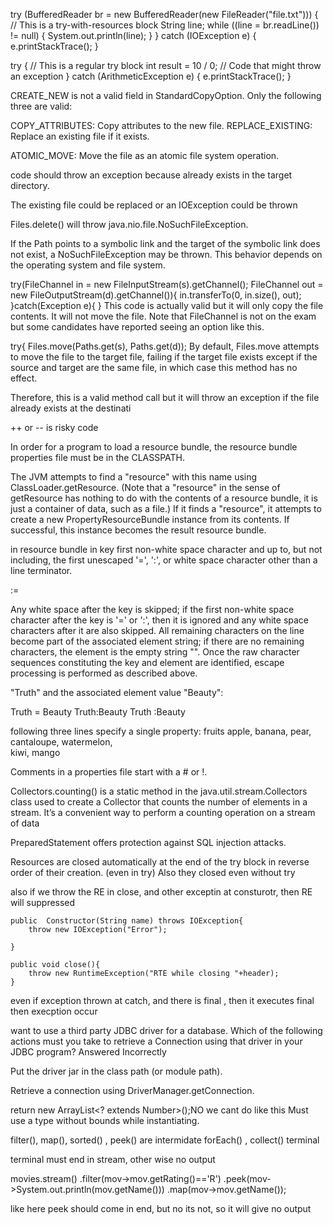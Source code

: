 try (BufferedReader br = new BufferedReader(new FileReader("file.txt"))) { // This is a try-with-resources block
    String line;
    while ((line = br.readLine()) != null) {
        System.out.println(line);
    }
} catch (IOException e) {
    e.printStackTrace();
}




try { // This is a regular try block
    int result = 10 / 0; // Code that might throw an exception
} catch (ArithmeticException e) {
    e.printStackTrace();
}




CREATE_NEW is not a valid field in StandardCopyOption. Only the following three are valid:

COPY_ATTRIBUTES: Copy attributes to the new file.
REPLACE_EXISTING: Replace an existing file if it exists.


ATOMIC_MOVE: Move the file as an atomic file system operation.

 code should throw an exception because <file> already exists in the target directory.


The existing file could be replaced or an IOException could be thrown

Files.delete(<path>) will throw java.nio.file.NoSuchFileException.



If the Path points to a symbolic link and the target of the symbolic link does not exist, a NoSuchFileException may be thrown. This behavior depends on the operating system and file system.




try(FileChannel in = new FileInputStream(s).getChannel();
     FileChannel out = new FileOutputStream(d).getChannel()){
       in.transferTo(0, in.size(), out);
}catch(Exception e){
}
This code is actually valid but it will only copy the file contents. It will not move the file.
Note that FileChannel is not on the exam but some candidates have reported seeing an option like this.



try{
      Files.move(Paths.get(s), Paths.get(d));
By default, Files.move attempts to move the file to the target file, failing if the target file exists except if the source and target are the same file, in which case this method has no effect.

Therefore, this is a valid method call but it will throw an exception if the file already exists at the destinati





++ or -- is risky code



In order for a program to load a resource bundle, the resource bundle properties file must be in the CLASSPATH.

The JVM attempts to find a "resource" with this name using ClassLoader.getResource. (Note that a "resource" in the sense of getResource has nothing to do with the contents of a resource bundle, it is just a container of data, such as a file.) If it finds a "resource", it attempts to create a new PropertyResourceBundle instance from its contents. If successful, this instance becomes the result resource bundle. 


in resource bundle  in key
first non-white space character and up to, but not including, the first unescaped '=', ':', or white space character other than a line terminator.

\:\=

 Any white space after the key is skipped; if the first non-white space character after the key is '=' or ':', then it is ignored and any white space characters after it are also skipped. All remaining characters on the line become part of the associated element string; if there are no remaining characters, the element is the empty string "". Once the raw character sequences constituting the key and element are identified, escape processing is performed as described above.

  "Truth" and the associated element value "Beauty":

Truth = Beauty
  Truth:Beauty
Truth                    :Beauty


following three lines specify a single property:
fruits                           apple, banana, pear, \
                                  cantaloupe, watermelon, \
                                  kiwi, mango


Comments in a properties file start with a # or !.





Collectors.counting() is a static method in the java.util.stream.Collectors class used to create a Collector that counts the number of elements in a stream. It’s a convenient way to perform a counting operation on a stream of data



PreparedStatement offers protection against SQL injection attacks.




Resources are closed automatically at the end of the try block in reverse order of their creation. (even in try)
Also they closed even without try



also if we throw the RE in close, and other exceptin at consturotr, then RE will suppressed



    public  Constructor(String name) throws IOException{
        throw new IOException("Error");

    }

    public void close(){
        throw new RuntimeException("RTE while closing "+header);
    }



even if exception thrown at catch, and there is final , then it executes final then execption occur    



want to use a third party JDBC driver for a database. Which of the following actions must you take to retrieve a Connection using that driver in your JDBC program?
Answered Incorrectly
	
Put the driver jar in the class path (or module path).

Retrieve a connection using DriverManager.getConnection.



return new ArrayList<? extends Number>();NO we cant do like this
Must use a type without bounds while instantiating.




filter(), map(),  sorted() , peek() are intermidate
forEach() , collect() terminal

terminal must end in stream, other wise no output

 movies.stream()
                .filter(mov->mov.getRating()=='R')
                .peek(mov->System.out.println(mov.getName()))
                .map(mov->mov.getName());


like here peek should come in end,  but no its not, so it will give no output


